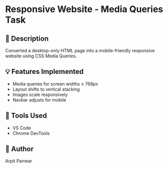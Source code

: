 # Responsive Website - Media Queries Task

## 🔧 Description
Converted a desktop-only HTML page into a mobile-friendly responsive website using CSS Media Queries.

## 💡 Features Implemented
- Media queries for screen widths ≤ 768px
- Layout shifts to vertical stacking
- Images scale responsively
- Navbar adjusts for mobile

## 🧪 Tools Used
- VS Code
- Chrome DevTools

## 🚀 Author
Arpit Panwar
